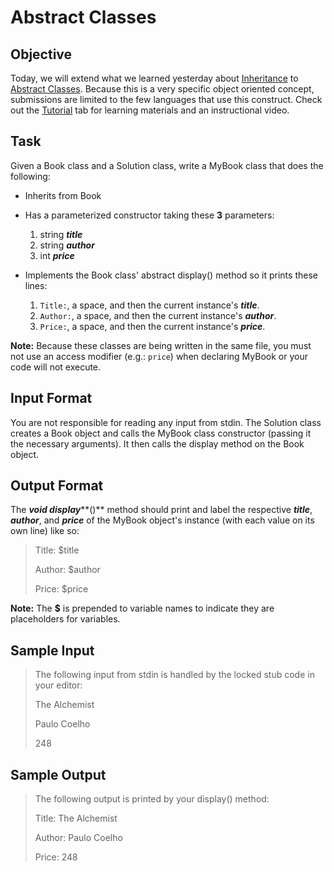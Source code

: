 # Abstract Classes

## Objective 
Today, we will extend what we learned yesterday about [Inheritance](https://docs.oracle.com/javase/tutorial/java/IandI/subclasses.html) to [Abstract Classes](https://docs.oracle.com/javase/tutorial/java/IandI/abstract.html). Because this is a very specific object oriented concept, submissions are limited to the few languages that use this construct. Check out the [Tutorial](https://www.hackerrank.com/challenges/30-abstract-classes/tutorial) tab for learning materials and an instructional video.

## Task 
Given a Book class and a Solution class, write a MyBook class that does the following:

* Inherits from Book
* Has a parameterized constructor taking these **3** parameters:
    1. string ***title***
    2. string ***author***
    3. int ***price***

* Implements the Book class' abstract display() method so it prints these  lines:
    1. `Title:`, a space, and then the current instance's ***title***.
    2. `Author:`, a space, and then the current instance's ***author***.
    3. `Price:`, a space, and then the current instance's ***price***.

**Note:** Because these classes are being written in the same file, you must not use an access modifier (e.g.: `price`) when declaring MyBook or your code will not execute.

## Input Format
You are not responsible for reading any input from stdin. The Solution class creates a Book object and calls the MyBook class constructor (passing it the necessary arguments). It then calls the display method on the Book object.

## Output Format
The ***void display*****()** method should print and label the respective ***title***, ***author***, and ***price*** of the MyBook object's instance (with each value on its own line) like so:

> Title: $title
>
> Author: $author
>
> Price: $price

**Note:** The **$** is prepended to variable names to indicate they are placeholders for variables.

## Sample Input
> The following input from stdin is handled by the locked stub code in your editor:
>
> The Alchemist
>
> Paulo Coelho
>
> 248

## Sample Output
> The following output is printed by your display() method:
>
> Title: The Alchemist
>
> Author: Paulo Coelho
>
> Price: 248
